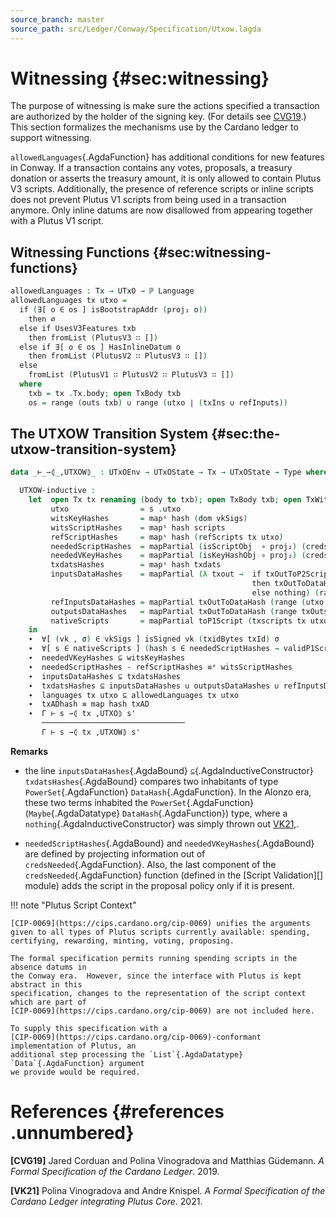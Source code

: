 ```yaml
---
source_branch: master
source_path: src/Ledger/Conway/Specification/Utxow.lagda
---
```


# Witnessing {#sec:witnessing}

The purpose of witnessing is make sure the actions specified a transaction are authorized
by the holder of the signing key. (For details see [CVG19](#shelley-ledger-spec).)
This section formalizes the mechanisms use by the Cardano ledger to support witnessing.

<!--
```agda
{-# OPTIONS --safe #-}

open import Ledger.Prelude
open import Ledger.Core.Specification.Crypto
open import Ledger.Conway.Specification.Abstract
open import Ledger.Conway.Specification.Transaction

module Ledger.Conway.Specification.Utxow
  (txs : _) (open TransactionStructure txs)
  (abs : AbstractFunctions txs) (open AbstractFunctions abs)
  where
open import Ledger.Conway.Specification.Utxo txs abs
open import Ledger.Conway.Specification.Script.Validation txs abs
open import Ledger.Conway.Specification.Certs govStructure
```
-->

`allowedLanguages`{.AgdaFunction} has additional conditions for new
features in Conway. If a transaction contains any votes, proposals, a
treasury donation or asserts the treasury amount, it is only allowed to
contain Plutus V3 scripts. Additionally, the presence of reference
scripts or inline scripts does not prevent Plutus V1 scripts from being
used in a transaction anymore. Only inline datums are now disallowed
from appearing together with a Plutus V1 script.


## Witnessing Functions {#sec:witnessing-functions}

<!--
```agda
module _ (o : TxOut) where
  d = proj₁ (proj₂ (proj₂ o))
  data HasInlineDatum : Set where
    InlineDatum  : ∀ {d'} → d ≡ just (inj₁ d') → HasInlineDatum

instance
  Dec-HasInlineDatum : ∀ {o} → HasInlineDatum o ⁇
  Dec-HasInlineDatum {_ , _ , just (inj₁ x) , _} = ⁇ yes (InlineDatum refl)
  Dec-HasInlineDatum {_ , _ , just (inj₂ x) , _} = ⁇ no λ where
    (InlineDatum x) → case x of λ ()
  Dec-HasInlineDatum {_ , _ , nothing , _} = ⁇ no λ where
    (InlineDatum x) → case x of λ ()

module _ (txb : TxBody) (let open TxBody txb) where
  data UsesV3Features : Set where
    HasVotes : txGovVotes ≢ [] → UsesV3Features
    HasProps : txGovProposals ≢ [] → UsesV3Features
    HasDonation : txDonation ≢ 0 → UsesV3Features
    HasTreasure : currentTreasury ≢ nothing → UsesV3Features

instance
  Dec-UsesV3Features : ∀ {txb} → UsesV3Features txb ⁇
  Dec-UsesV3Features {record { txGovVotes = [] ; txGovProposals = [] ; txDonation = zero ; currentTreasury = nothing }}
    = ⁇ no λ where (HasVotes x)    → x refl
                   (HasProps x)    → x refl
                   (HasDonation x) → x refl
                   (HasTreasure x) → x refl
  Dec-UsesV3Features {record { txGovVotes = [] ; txGovProposals = [] ; txDonation = zero ; currentTreasury = just x }}
    = ⁇ yes (HasTreasure (λ ()))
  Dec-UsesV3Features {record { txGovVotes = [] ; txGovProposals = [] ; txDonation = suc txDonation }}
    = ⁇ yes (HasDonation (λ ()))
  Dec-UsesV3Features {record { txGovVotes = [] ; txGovProposals = x ∷ txGovProposals }} = ⁇ yes (HasProps (λ ()))
  Dec-UsesV3Features {record { txGovVotes = x ∷ txGovVotes }} = ⁇ yes (HasVotes (λ ()))

languages : Tx → UTxO → ℙ Language
languages tx utxo = mapPartial getLanguage (txscripts tx utxo)
  where
    getLanguage : Script → Maybe Language
    getLanguage (inj₁ _) = nothing
    getLanguage (inj₂ s) = just (language s)
```
-->

```agda
allowedLanguages : Tx → UTxO → ℙ Language
allowedLanguages tx utxo =
  if (∃[ o ∈ os ] isBootstrapAddr (proj₁ o))
    then ∅
  else if UsesV3Features txb
    then fromList (PlutusV3 ∷ [])
  else if ∃[ o ∈ os ] HasInlineDatum o
    then fromList (PlutusV2 ∷ PlutusV3 ∷ [])
  else
    fromList (PlutusV1 ∷ PlutusV2 ∷ PlutusV3 ∷ [])
  where
    txb = tx .Tx.body; open TxBody txb
    os = range (outs txb) ∪ range (utxo ∣ (txIns ∪ refInputs))
```

## The <span class="AgdaDatatype">UTXOW</span> Transition System {#sec:the-utxow-transition-system}

<!--
```agda

private variable
  Γ     : UTxOEnv
  s s'  : UTxOState
  tx    : Tx

open UTxOState
```
-->

```agda
data _⊢_⇀⦇_,UTXOW⦈_ : UTxOEnv → UTxOState → Tx → UTxOState → Type where

  UTXOW-inductive :
    let  open Tx tx renaming (body to txb); open TxBody txb; open TxWitnesses wits
         utxo                = s .utxo
         witsKeyHashes       = mapˢ hash (dom vkSigs)
         witsScriptHashes    = mapˢ hash scripts
         refScriptHashes     = mapˢ hash (refScripts tx utxo)
         neededScriptHashes  = mapPartial (isScriptObj  ∘ proj₂) (credsNeeded utxo txb)
         neededVKeyHashes    = mapPartial (isKeyHashObj ∘ proj₂) (credsNeeded utxo txb)
         txdatsHashes        = mapˢ hash txdats
         inputsDataHashes    = mapPartial (λ txout →  if txOutToP2Script utxo tx txout
                                                      then txOutToDataHash txout
                                                      else nothing) (range (utxo ∣ txIns))
         refInputsDataHashes = mapPartial txOutToDataHash (range (utxo ∣ refInputs))
         outputsDataHashes   = mapPartial txOutToDataHash (range txOuts)
         nativeScripts       = mapPartial toP1Script (txscripts tx utxo)
    in
    ∙  ∀[ (vk , σ) ∈ vkSigs ] isSigned vk (txidBytes txId) σ
    ∙  ∀[ s ∈ nativeScripts ] (hash s ∈ neededScriptHashes → validP1Script witsKeyHashes txVldt s)
    ∙  neededVKeyHashes ⊆ witsKeyHashes
    ∙  neededScriptHashes - refScriptHashes ≡ᵉ witsScriptHashes
    ∙  inputsDataHashes ⊆ txdatsHashes
    ∙  txdatsHashes ⊆ inputsDataHashes ∪ outputsDataHashes ∪ refInputsDataHashes
    ∙  languages tx utxo ⊆ allowedLanguages tx utxo
    ∙  txADhash ≡ map hash txAD
    ∙  Γ ⊢ s ⇀⦇ tx ,UTXO⦈ s'
       ────────────────────────────────
       Γ ⊢ s ⇀⦇ tx ,UTXOW⦈ s'
```

**Remarks**

+  the line `inputsDataHashes`{.AgdaBound} `⊆`{.AgdaInductiveConstructor} `txdatsHashes`{.AgdaBound}
   compares two inhabitants of type `PowerSet`{.AgdaFunction} `DataHash`{.AgdaFunction}.
   In the Alonzo era, these two terms inhabited the `PowerSet`{.AgdaFunction}
   (`Maybe`{.AgdaDatatype} `DataHash`{.AgdaFunction}) type, where a
   `nothing`{.AgdaInductiveConstructor} was simply thrown out [VK21,](#alonzo-ledger-spec).

+  `neededScriptHashes`{.AgdaBound} and `neededVKeyHashes`{.AgdaBound} are
   defined by projecting information out of `credsNeeded`{.AgdaFunction}.  Also, the
   last component of the `credsNeeded`{.AgdaFunction} function (defined in the
   [Script Validation][] module) adds the script in the proposal policy only if it is present.

<!--
```agda
pattern UTXOW-inductive⋯ p₁ p₂ p₃ p₄ p₅ p₆ p₇ p₈ h
      = UTXOW-inductive (p₁ , p₂ , p₃ , p₄ , p₅ , p₆ , p₇ , p₈ , h)
pattern UTXOW⇒UTXO x = UTXOW-inductive⋯ _ _ _ _ _ _ _ _ x

unquoteDecl UTXOW-inductive-premises =
  genPremises UTXOW-inductive-premises (quote UTXOW-inductive)
```
-->


!!! note "Plutus Script Context"

    [CIP-0069](https://cips.cardano.org/cip-0069) unifies the arguments
    given to all types of Plutus scripts currently available: spending,
    certifying, rewarding, minting, voting, proposing.

    The formal specification permits running spending scripts in the absence datums in
    the Conway era.  However, since the interface with Plutus is kept abstract in this
    specification, changes to the representation of the script context which are part of
    [CIP-0069](https://cips.cardano.org/cip-0069) are not included here.

    To supply this specification with a
    [CIP-0069](https://cips.cardano.org/cip-0069)-conformant implementation of Plutus, an
    additional step processing the `List`{.AgdaDatatype} `Data`{.AgdaFunction} argument
    we provide would be required.

# References {#references .unnumbered}

**\[CVG19\]** <span id="shelley-ledger-spec"
label="shelley-ledger-spec"></span> Jared Corduan and Polina Vinogradova
and Matthias Güdemann. *A Formal Specification of the Cardano Ledger*.
2019.

**\[VK21\]** <span id="alonzo-ledger-spec"
label="alonzo-ledger-spec"></span> Polina Vinogradova and Andre Knispel.
*A Formal Specification of the Cardano Ledger integrating Plutus Core*.
2021.
